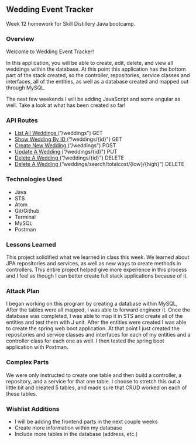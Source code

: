 ## Wedding Event Tracker

Week 12 homework for Skill Distillery Java bootcamp.

### Overview

Welcome to Wedding Event Tracker!

In this application, you will be able to create, edit, delete, and view all weddings within the database.  At this point this application has the bottom part of the stack created, so the controller, repositories, service classes and interfaces, all of the entities, as well as a database created and mapped out through MySQL.

The next few weekends I will be adding JavaScript and some angular as well.  Take a look at what has been created so far!

### API Routes
* [List All Weddings ](http://18.222.90.180:8080/WeddingTracker/api/weddings/) (“/weddings") GET
* [Show Wedding By ID ](http://18.222.90.180:8080/WeddingTracker/api/weddings/1) (“/weddings/{id}") GET
* [Create New Wedding ](http://18.222.90.180:8080/WeddingTracker/api/weddings/) (“/weddings") POST
* [Update A Wedding ](http://18.222.90.180:8080/WeddingTracker/api/weddings/1) (“/weddings/{id}") PUT
* [Delete A Wedding ](http://18.222.90.180:8080/WeddingTracker/api/weddings/1) (“/weddings/{id}") DELETE
* [Delete A Wedding ](http://18.222.90.180:8080/WeddingTracker/api/weddings/search/totalcost/1000/2000) (“weddings/search/totalcost/{low}/{high}") DELETE

### Technologies Used

* Java
* STS
* Atom
* Git/Github
* Terminal
* MySQL
* Postman

### Lessons Learned

This project solidified what we learned in class this week.  We learned about JPA repositories and services, as well as new ways to create methods in controllers.  This entire project helped give more experience in this process and I feel as though I can better create full stack applications because of it.

### Attack Plan

I began working on this program by creating a database within MySQL, After the tables were all mapped, I was able to forward engineer it.  Once the database was completed, I was able to map it in STS and create all of the entities and test them with J unit.  After the entities were created I was able to create the spring web boot application.  At that point I just created the repositories and service classes and interfaces for each of my entities and a controller class for each one as well.  I then tested the spring boot application with Postman.

### Complex Parts

We were only instructed to create one table and then build a controller, a repository, and a service for that one table.  I choose to stretch this out a little bit and created 5 tables, and made sure that CRUD worked on each of these tables.

### Wishlist Additions

* I will be adding the frontend parts in the next couple weeks
* Create more information within my database
* Include more tables in the database (address, etc.)
